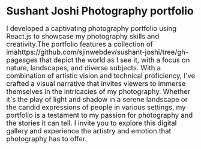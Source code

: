 <h1>Sushant Joshi Photography portfolio</h1>
<p style="font-size:18px;"> I developed a captivating photography portfolio using React.js to showcase my photography skills and creativity.The portfolio features a collection of imahttps://github.com/sjinwebdev/sushant-joshi/tree/gh-pagesges that depict the world as I see it, with a focus on nature, landscapes, and diverse subjects.  With a combination of artistic vision and technical proficiency, I've crafted a visual narrative that invites viewers to immerse themselves in the intricacies of my photography. Whether it's the play of light and shadow in a serene landscape or the candid expressions of people in various settings, my portfolio is a testament to my passion for photography and the stories it can tell. I invite you to explore this digital gallery and experience the artistry and emotion that photography has to offer.</p>
